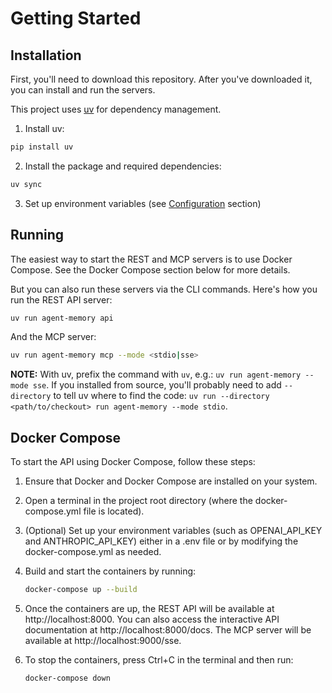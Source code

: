 # Getting Started

## Installation

First, you'll need to download this repository. After you've downloaded it, you can install and run the servers.

This project uses [uv](https://github.com/astral-sh/uv) for dependency management.

1. Install uv:

```bash
pip install uv
```

2. Install the package and required dependencies:

```bash
uv sync
```

3. Set up environment variables (see [Configuration](configuration.md) section)

## Running

The easiest way to start the REST and MCP servers is to use Docker Compose. See the Docker Compose section below for more details.

But you can also run these servers via the CLI commands. Here's how you
run the REST API server:

```bash
uv run agent-memory api
```

And the MCP server:

```bash
uv run agent-memory mcp --mode <stdio|sse>
```

**NOTE:** With uv, prefix the command with `uv`, e.g.: `uv run agent-memory --mode sse`. If you installed from source, you'll probably need to add `--directory` to tell uv where to find the code: `uv run --directory <path/to/checkout> run agent-memory --mode stdio`.

## Docker Compose

To start the API using Docker Compose, follow these steps:

1. Ensure that Docker and Docker Compose are installed on your system.

2. Open a terminal in the project root directory (where the docker-compose.yml file is located).

3. (Optional) Set up your environment variables (such as OPENAI_API_KEY and ANTHROPIC_API_KEY) either in a .env file or by modifying the docker-compose.yml as needed.

4. Build and start the containers by running:
   ```bash
   docker-compose up --build
   ```

5. Once the containers are up, the REST API will be available at http://localhost:8000. You can also access the interactive API documentation at http://localhost:8000/docs. The MCP server will be available at http://localhost:9000/sse.

6. To stop the containers, press Ctrl+C in the terminal and then run:
   ```bash
   docker-compose down
   ```
